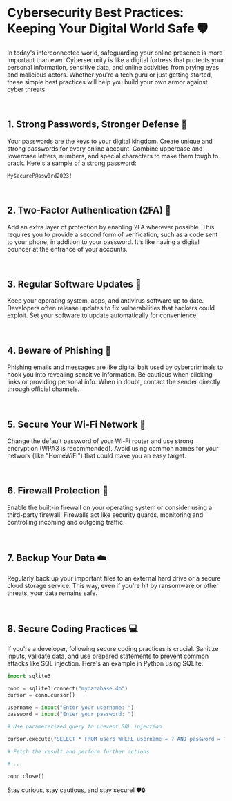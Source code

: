 # Cybersecurity Best Practices: Keeping Your Digital World Safe 🛡️

In today's interconnected world, safeguarding your online presence is more important than ever. Cybersecurity is like a digital fortress that protects your personal information, sensitive data, and online activities from prying eyes and malicious actors. Whether you're a tech guru or just getting started, these simple best practices will help you build your own armor against cyber threats.

<br>

## 1. **Strong Passwords, Stronger Defense** 💪

Your passwords are the keys to your digital kingdom. Create unique and strong passwords for every online account. Combine uppercase and lowercase letters, numbers, and special characters to make them tough to crack. Here's a sample of a strong password:

```plaintext
My$ecureP@ssw0rd2023!
```

<br>

## 2. **Two-Factor Authentication (2FA)** 📱

Add an extra layer of protection by enabling 2FA wherever possible. This requires you to provide a second form of verification, such as a code sent to your phone, in addition to your password. It's like having a digital bouncer at the entrance of your accounts.

<br>

## 3. **Regular Software Updates** 🔄

Keep your operating system, apps, and antivirus software up to date. Developers often release updates to fix vulnerabilities that hackers could exploit. Set your software to update automatically for convenience.

<br>

## 4. **Beware of Phishing** 🎣

Phishing emails and messages are like digital bait used by cybercriminals to hook you into revealing sensitive information. Be cautious when clicking links or providing personal info. When in doubt, contact the sender directly through official channels.

<br>

## 5. **Secure Your Wi-Fi Network** 📶

Change the default password of your Wi-Fi router and use strong encryption (WPA3 is recommended). Avoid using common names for your network (like "HomeWiFi") that could make you an easy target.

<br>

## 6. **Firewall Protection** 🚧

Enable the built-in firewall on your operating system or consider using a third-party firewall. Firewalls act like security guards, monitoring and controlling incoming and outgoing traffic.

<br>

## 7. **Backup Your Data** ☁️

Regularly back up your important files to an external hard drive or a secure cloud storage service. This way, even if you're hit by ransomware or other threats, your data remains safe.

<br>

## 8. **Secure Coding Practices** 💻

If you're a developer, following secure coding practices is crucial. Sanitize inputs, validate data, and use prepared statements to prevent common attacks like SQL injection. Here's an example in Python using SQLite:

```python
import sqlite3

conn = sqlite3.connect("mydatabase.db")
cursor = conn.cursor()

username = input("Enter your username: ")
password = input("Enter your password: ")

# Use parameterized query to prevent SQL injection

cursor.execute("SELECT * FROM users WHERE username = ? AND password = ?", (username, password))

# Fetch the result and perform further actions

# ...

conn.close()
```

Stay curious, stay cautious, and stay secure! 🛡️🔒

